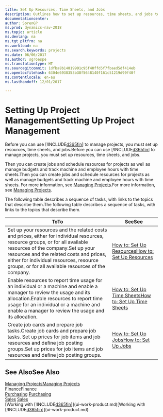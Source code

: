 ```yaml
---
title: Set Up Resources, Time Sheets, and Jobs
description: Outlines how to set up resources, time sheets, and jobs to manage projects.
documentationcenter: 
author: SorenGP
ms.prod: dynamics-nav-2018
ms.topic: article
ms.devlang: na
ms.tgt_pltfrm: na
ms.workload: na
ms.search.keywords: projects
ms.date: 06/06/2017
ms.author: sgroespe
ms.translationtype: HT
ms.sourcegitcommit: 1dfba8b14019991c95f40ffd5f7fbaed5df414eb
ms.openlocfilehash: 6304e6938353b38f5648140f161c51219d99f40f
ms.contentlocale: en-au
ms.lasthandoff: 12/01/2017

---
```

# <a name="setting-up-project-management"></a><span data-ttu-id="129bd-103">Setting Up Project Management</span><span class="sxs-lookup"><span data-stu-id="129bd-103">Setting Up Project Management</span></span>
<span data-ttu-id="129bd-104">Before you can use [!INCLUDE[d365fin](includes/d365fin_md.md)] to manage projects, you must set up resources, time sheets, and jobs.</span><span class="sxs-lookup"><span data-stu-id="129bd-104">Before you can use [!INCLUDE[d365fin](includes/d365fin_md.md)] to manage projects, you must set up resources, time sheets, and jobs.</span></span>

<span data-ttu-id="129bd-105">Then you can create jobs and schedule resources for projects as well as manage budgets and track machine and employee hours with time sheets.</span><span class="sxs-lookup"><span data-stu-id="129bd-105">Then you can create jobs and schedule resources for projects as well as manage budgets and track machine and employee hours with time sheets.</span></span> <span data-ttu-id="129bd-106">For more information, see [Managing Projects](projects-manage-projects.md).</span><span class="sxs-lookup"><span data-stu-id="129bd-106">For more information, see [Managing Projects](projects-manage-projects.md).</span></span>  

<span data-ttu-id="129bd-107">The following table describes a sequence of tasks, with links to the topics that describe them.</span><span class="sxs-lookup"><span data-stu-id="129bd-107">The following table describes a sequence of tasks, with links to the topics that describe them.</span></span>

| <span data-ttu-id="129bd-108">To</span><span class="sxs-lookup"><span data-stu-id="129bd-108">To</span></span> | <span data-ttu-id="129bd-109">See</span><span class="sxs-lookup"><span data-stu-id="129bd-109">See</span></span> |
| --- | --- |
| <span data-ttu-id="129bd-110">Set up your resources and the related costs and prices, either for individual resources, resource groups, or for all available resources of the company.</span><span class="sxs-lookup"><span data-stu-id="129bd-110">Set up your resources and the related costs and prices, either for individual resources, resource groups, or for all available resources of the company.</span></span> |[<span data-ttu-id="129bd-111">How to: Set Up Resources</span><span class="sxs-lookup"><span data-stu-id="129bd-111">How to: Set Up Resources</span></span>](projects-how-setup-resources.md) |
| <span data-ttu-id="129bd-112">Enable resources to report time usage for an individual or a machine and enable a manager to review the usage and its allocation.</span><span class="sxs-lookup"><span data-stu-id="129bd-112">Enable resources to report time usage for an individual or a machine and enable a manager to review the usage and its allocation.</span></span> |[<span data-ttu-id="129bd-113">How to: Set Up Time Sheets</span><span class="sxs-lookup"><span data-stu-id="129bd-113">How to: Set Up Time Sheets</span></span>](projects-how-setup-time-sheets.md) |
| <span data-ttu-id="129bd-114">Create job cards and prepare job tasks.</span><span class="sxs-lookup"><span data-stu-id="129bd-114">Create job cards and prepare job tasks.</span></span> <span data-ttu-id="129bd-115">Set up prices for job items and job resources and define job posting groups.</span><span class="sxs-lookup"><span data-stu-id="129bd-115">Set up prices for job items and job resources and define job posting groups.</span></span> |[<span data-ttu-id="129bd-116">How to: Set Up Jobs</span><span class="sxs-lookup"><span data-stu-id="129bd-116">How to: Set Up Jobs</span></span>](projects-how-setup-jobs.md) |

## <a name="see-also"></a><span data-ttu-id="129bd-117">See Also</span><span class="sxs-lookup"><span data-stu-id="129bd-117">See Also</span></span>
[<span data-ttu-id="129bd-118">Managing Projects</span><span class="sxs-lookup"><span data-stu-id="129bd-118">Managing Projects</span></span>](projects-manage-projects.md)  
[<span data-ttu-id="129bd-119">Finance</span><span class="sxs-lookup"><span data-stu-id="129bd-119">Finance</span></span>](finance.md)  
<span data-ttu-id="129bd-120">[Purchasing](purchasing-manage-purchasing.md)       </span><span class="sxs-lookup"><span data-stu-id="129bd-120">[Purchasing](purchasing-manage-purchasing.md)       </span></span>  
<span data-ttu-id="129bd-121">[Sales](sales-manage-sales.md)   </span><span class="sxs-lookup"><span data-stu-id="129bd-121">[Sales](sales-manage-sales.md)   </span></span>  
<span data-ttu-id="129bd-122">[Working with [!INCLUDE[d365fin](includes/d365fin_md.md)]](ui-work-product.md)</span><span class="sxs-lookup"><span data-stu-id="129bd-122">[Working with [!INCLUDE[d365fin](includes/d365fin_md.md)]](ui-work-product.md)</span></span>  

